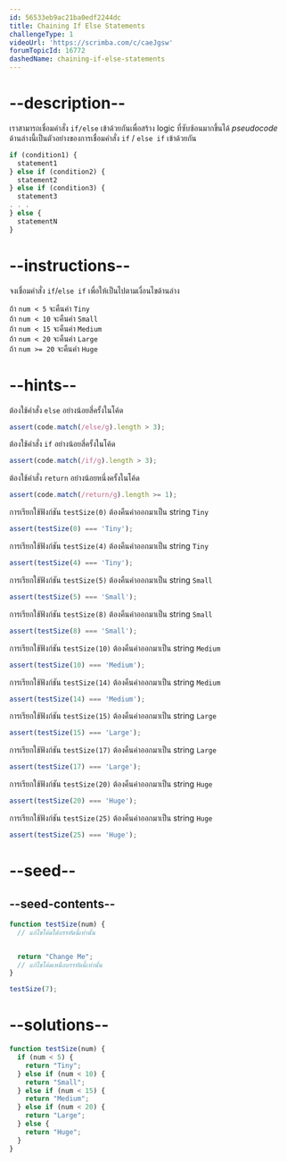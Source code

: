 ```yaml
---
id: 56533eb9ac21ba0edf2244dc
title: Chaining If Else Statements
challengeType: 1
videoUrl: 'https://scrimba.com/c/caeJgsw'
forumTopicId: 16772
dashedName: chaining-if-else-statements
---
```


# --description--

เราสามารถเชื่อมคำสั่ง `if/else` เข้าด้วยกันเพื่อสร้าง logic ที่ซับซ้อนมากขึ้นได้ 
<dfn>pseudocode</dfn> ด้านล่างนี้เป็นตัวอย่างของการเชื่อมคำสั่ง `if` / `else if` เข้าด้วยกัน


```js
if (condition1) {
  statement1
} else if (condition2) {
  statement2
} else if (condition3) {
  statement3
. . .
} else {
  statementN
}
```

# --instructions--

จงเชื่อมคำสั่ง `if`/`else if` เพื่อให้เป็นไปตามเงื่อนไขด้านล่าง

ถ้า `num < 5` จะคืนค่า `Tiny`  
ถ้า `num < 10` จะคืนค่า `Small`  
ถ้า `num < 15` จะคืนค่า `Medium`  
ถ้า `num < 20` จะคืนค่า `Large`  
ถ้า `num >= 20` จะคืนค่า `Huge`

# --hints--

ต้องใช้คำสั่ง `else` อย่างน้อยสี่ครั้งในโค้ด

```js
assert(code.match(/else/g).length > 3);
```

ต้องใช้คำสั่ง `if` อย่างน้อยสี่ครั้งในโค้ด

```js
assert(code.match(/if/g).length > 3);
```

ต้องใช้คำสั่ง `return` อย่างน้อยหนึ่งครั้งในโค้ด

```js
assert(code.match(/return/g).length >= 1);
```

การเรียกใช้ฟังก์ชัน `testSize(0)` ต้องคืนค่าออกมาเป็น string `Tiny`

```js
assert(testSize(0) === 'Tiny');
```

การเรียกใช้ฟังก์ชัน `testSize(4)` ต้องคืนค่าออกมาเป็น string `Tiny`

```js
assert(testSize(4) === 'Tiny');
```

การเรียกใช้ฟังก์ชัน `testSize(5)` ต้องคืนค่าออกมาเป็น string `Small`

```js
assert(testSize(5) === 'Small');
```

การเรียกใช้ฟังก์ชัน `testSize(8)` ต้องคืนค่าออกมาเป็น string `Small`

```js
assert(testSize(8) === 'Small');
```

การเรียกใช้ฟังก์ชัน `testSize(10)` ต้องคืนค่าออกมาเป็น string `Medium`

```js
assert(testSize(10) === 'Medium');
```

การเรียกใช้ฟังก์ชัน `testSize(14)` ต้องคืนค่าออกมาเป็น string `Medium`

```js
assert(testSize(14) === 'Medium');
```

การเรียกใช้ฟังก์ชัน `testSize(15)` ต้องคืนค่าออกมาเป็น string `Large`

```js
assert(testSize(15) === 'Large');
```

การเรียกใช้ฟังก์ชัน `testSize(17)` ต้องคืนค่าออกมาเป็น string `Large`

```js
assert(testSize(17) === 'Large');
```

การเรียกใช้ฟังก์ชัน `testSize(20)` ต้องคืนค่าออกมาเป็น string `Huge`

```js
assert(testSize(20) === 'Huge');
```

การเรียกใช้ฟังก์ชัน `testSize(25)` ต้องคืนค่าออกมาเป็น string `Huge`

```js
assert(testSize(25) === 'Huge');
```

# --seed--

## --seed-contents--

```js
function testSize(num) {
  // แก้ไขโค้ดใต้บรรทัดนี้เท่านั้น


  return "Change Me";
  // แก้ไขโค้ดเหนือบรรทัดนี้เท่านั้น
}

testSize(7);
```

# --solutions--

```js
function testSize(num) {
  if (num < 5) {
    return "Tiny";
  } else if (num < 10) {
    return "Small";
  } else if (num < 15) {
    return "Medium";
  } else if (num < 20) {
    return "Large";
  } else {
    return "Huge";
  }
}
```
